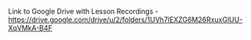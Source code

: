 Link to Google Drive with Lesson Recordings - https://drive.google.com/drive/u/2/folders/1UVh7lEXZG6M26RxuxGlUU-XqVMkA-B4F
